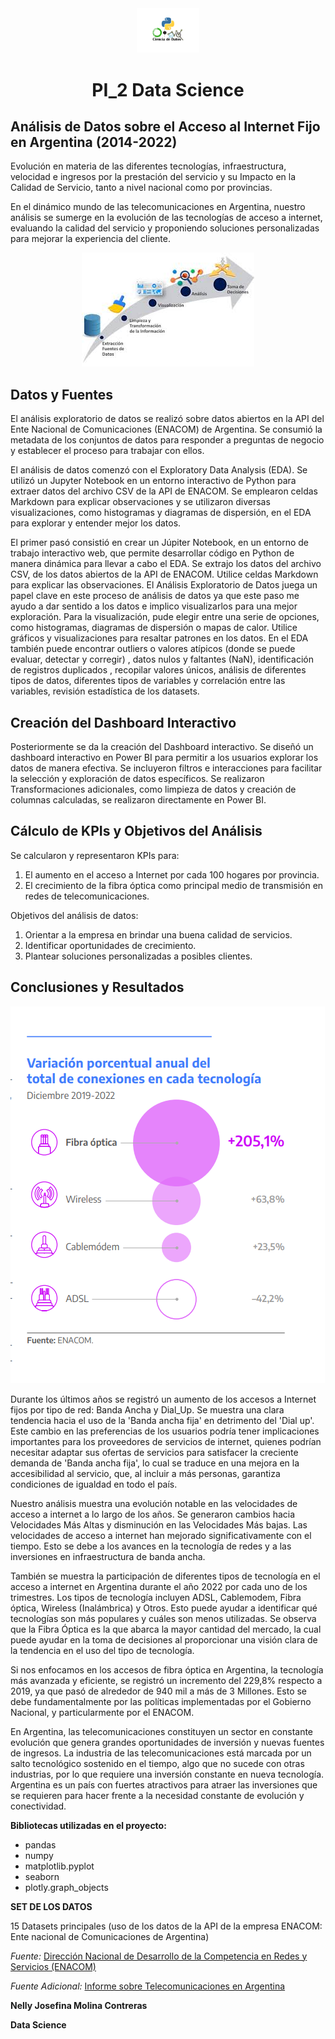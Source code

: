 <div align="center">
  <img src="img/img1.png" alt="Logotipo" width="100">
  <h1>PI_2 Data Science </h1>
</div>



## Análisis de Datos sobre el Acceso al Internet Fijo en Argentina (2014-2022)

Evolución en materia de las diferentes tecnologías, infraestructura, velocidad e ingresos por la prestación del servicio  y su Impacto en la Calidad de Servicio, tanto a nivel nacional como por provincias. 

En el dinámico mundo de las telecomunicaciones en Argentina, nuestro análisis se sumerge en la evolución de las tecnologías de acceso a internet, evaluando la calidad del servicio y proponiendo soluciones personalizadas para mejorar la experiencia del cliente.

<p align="center">
  <img src="img/img2.jpg" alt="Texto Alternativo">
</p>

## Datos y Fuentes

El análisis exploratorio de datos se realizó sobre datos abiertos en la API del Ente Nacional de Comunicaciones (ENACOM) de Argentina. Se consumió la metadata de los conjuntos de datos para responder a preguntas de negocio y establecer el proceso para trabajar con ellos.

El análisis de datos comenzó con el Exploratory Data Analysis (EDA). Se utilizó un Jupyter Notebook en un entorno interactivo de Python para extraer datos del archivo CSV de la API de ENACOM. Se emplearon celdas Markdown para explicar observaciones y se utilizaron diversas visualizaciones, como histogramas y diagramas de dispersión, en el EDA para explorar y entender mejor los datos.

 El primer pasó consistió en crear un Júpiter Notebook, en un entorno de trabajo interactivo web, que permite desarrollar código en Python de manera dinámica para llevar a cabo el EDA. Se extrajo los datos del archivo CSV, de los datos abiertos de la  API de ENACOM. Utilice celdas Markdown para explicar las  observaciones. El Análisis Exploratorio de Datos juega un papel clave en este proceso de análisis de datos ya que este paso me ayudo a dar sentido a los datos e implico visualizarlos para una mejor exploración. Para la visualización, pude elegir entre una serie de opciones, como histogramas, diagramas de dispersión o mapas de calor. Utilice gráficos y visualizaciones para resaltar patrones en los datos. En el EDA también puede encontrar outliers o valores atípicos (donde se puede evaluar, detectar y corregir) , datos nulos y faltantes (NaN), identificación de registros duplicados , recopilar valores únicos, análisis de diferentes tipos de datos, diferentes tipos de variables y correlación entre las variables, revisión estadística de los datasets.


## Creación del Dashboard Interactivo

Posteriormente se da la creación del Dashboard interactivo. Se diseñó un dashboard interactivo en Power BI para permitir a los usuarios explorar los datos de manera efectiva. Se incluyeron filtros e interacciones para facilitar la selección y exploración de datos específicos. Se realizaron Transformaciones adicionales, como limpieza de datos y creación de columnas calculadas, se realizaron directamente en Power BI.

## Cálculo de KPIs y Objetivos del Análisis

Se calcularon y representaron KPIs para:
1. El aumento en el acceso a Internet por cada 100 hogares por provincia.
2. El crecimiento de la fibra óptica como principal medio de transmisión en redes de telecomunicaciones.

Objetivos del análisis de datos:
1. Orientar a la empresa en brindar una buena calidad de servicios.
2. Identificar oportunidades de crecimiento.
3. Plantear soluciones personalizadas a posibles clientes.

## Conclusiones y Resultados
![Texto Alternativo](img/img3.png)

Durante los últimos años se registró un aumento de los accesos a Internet fijos por tipo de red: Banda Ancha y Dial_Up. Se muestra una clara tendencia hacia el uso de la 'Banda ancha fija' en detrimento del 'Dial up'. Este cambio en las preferencias de los usuarios podría tener implicaciones importantes para los proveedores de servicios de internet, quienes podrían necesitar adaptar sus ofertas de servicios para satisfacer la creciente demanda de 'Banda ancha fija', lo cual se traduce en una mejora en la accesibilidad al servicio, que, al incluir a más personas, garantiza condiciones de igualdad en todo el país.

Nuestro análisis muestra una evolución notable en las velocidades de acceso a internet a lo largo de los años. Se generaron cambios hacia Velocidades Más Altas y disminución en las Velocidades Más bajas. Las velocidades de acceso a internet han mejorado significativamente con el tiempo. Esto se debe a los avances en la tecnología de redes y a las inversiones en infraestructura de banda ancha.

También se muestra la participación de diferentes tipos de tecnología en el acceso a internet en Argentina durante el año 2022 por cada uno de los trimestres. Los tipos de tecnología incluyen ADSL, Cablemodem, Fibra óptica, Wireless (Inalámbrica) y Otros. Esto puede ayudar a identificar qué tecnologías son más populares y cuáles son menos utilizadas. Se observa que la Fibra Óptica es la que abarca la mayor cantidad del mercado, la cual puede ayudar en la toma de decisiones al proporcionar una visión clara de la tendencia en el uso del tipo de tecnología.

Si nos enfocamos en los accesos de fibra óptica en Argentina, la tecnología más avanzada y eficiente, se registró un incremento del 229,8% respecto a 2019, ya que pasó de alrededor de 940 mil a más de 3 Millones. Esto se debe fundamentalmente por las políticas implementadas por el Gobierno Nacional, y particularmente por el ENACOM.

En Argentina, las telecomunicaciones constituyen un sector en constante evolución que genera grandes oportunidades de inversión y nuevas fuentes de ingresos. La industria de las telecomunicaciones está marcada por un salto tecnológico sostenido en el tiempo, algo que no sucede con otras industrias, por lo que requiere una inversión constante en nueva tecnología. Argentina es un país con fuertes atractivos para atraer las inversiones que se requieren para hacer frente a la necesidad constante de evolución y conectividad.




**Bibliotecas utilizadas en el proyecto:**
- pandas
- numpy
- matplotlib.pyplot
- seaborn
- plotly.graph_objects


**SET DE LOS DATOS** 

15 Datasets principales (uso de los datos de la API de la empresa ENACOM: Ente nacional de Comunicaciones de Argentina)

*Fuente:* [Dirección Nacional de Desarrollo de la Competencia en Redes y Servicios (ENACOM)](https://www.enacom.gob.ar/institucional)

*Fuente Adicional:* [Informe sobre Telecomunicaciones en Argentina](https://www.inversionycomercio.ar/pdf/sectores/telecomunicaciones/AAICI_TecnoTEL.pdf)


**Nelly Josefina Molina Contreras**

**Data Science** 

